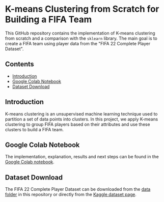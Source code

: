 # K-means Clustering from Scratch for Building a FIFA Team

This GitHub repository contains the implementation of K-means clustering from scratch and a comparison with the `sklearn` library. The main goal is to create a FIFA team using player data from the "FIFA 22 Complete Player Dataset".


## Contents

- [Introduction](#introduction)
- [Google Colab Notebook](#google-colab-notebook)
- [Dataset Download](#dataset-download)

## Introduction

K-means clustering is an unsupervised machine learning technique used to partition a set of data points into clusters. In this project, we apply K-means clustering to group FIFA players based on their attributes and use these clusters to build a FIFA team.

## Google Colab Notebook

The implementation, explanation, results and next steps can be found in the [Google Colab notebook](https://github.com/shrutin567/K-means-Clustering/blob/main/k_means_clustering.ipynb).

## Dataset Download

The FIFA 22 Complete Player Dataset can be downloaded from the [data folder](https://github.com/shrutin567/K-means-Clustering/blob/main/data%20/data) in this repository or directly from the [Kaggle dataset page](https://www.kaggle.com/datasets/stefanoleone992/fifa-22-complete-player-dataset).

